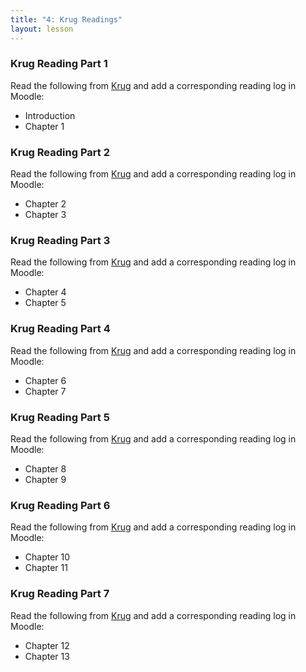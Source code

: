 ```yaml
---
title: "4: Krug Readings"
layout: lesson
---
```

### Krug Reading Part 1

Read the following from [Krug](krug) and add a corresponding reading log in Moodle:

* Introduction
* Chapter 1

### Krug Reading Part 2

Read the following from [Krug](krug) and add a corresponding reading log in Moodle:

* Chapter 2
* Chapter 3

### Krug Reading Part 3

Read the following from [Krug](krug) and add a corresponding reading log in Moodle:

* Chapter 4
* Chapter 5

### Krug Reading Part 4

Read the following from [Krug](krug) and add a corresponding reading log in Moodle:

* Chapter 6
* Chapter 7

### Krug Reading Part 5

Read the following from [Krug](krug) and add a corresponding reading log in Moodle:

* Chapter 8
* Chapter 9

### Krug Reading Part 6

Read the following from [Krug](krug) and add a corresponding reading log in Moodle:

* Chapter 10
* Chapter 11

### Krug Reading Part 7

Read the following from [Krug](krug) and add a corresponding reading log in Moodle:

* Chapter 12
* Chapter 13


[krug]: http://re.philschanely.com/krug
